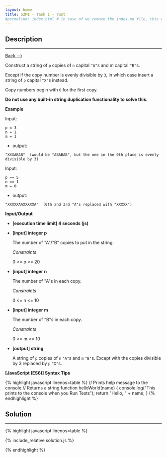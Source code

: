 ```yaml
---
layout: home
title: S2M1 - Task 1 - rust
#permalink: index.html # in case of we remove the index.md file, this doc will be the index page
---
```


<div class="row">
<div class="columnStmt" markdown="1">

##  Description
------

[Back --> ](../README.md)

Construct a string of `p` copies of `n` capital `"A"`s and m capital `"B"`s.

Except if the copy number is evenly divisible by `3`, in which case insert a string of `p` capital `"X"`s instead.

Copy numbers begin with `0` for the first copy.

**Do not use any built-in string duplication functionality to solve this.**

**Example**

Input:
```
p = 3
n = 1
m = 1
```

-   output:

```
"XXXABAB"  (would be "ABABAB", but the one in the 0th place is evenly divisible by 3)
```
Input:
```
p == 5
n == 1
m = 0
```

-   output:

```
"XXXXXAAXXXXXA"  (0th and 3rd "A"s replaced with "XXXXX")
```

**Input/Output**

* **[execution time limit] 4 seconds (js)**

* **[input] integer p**

    The number of "A"/"B" copies to put in the string.

    *Constraints*

    0 <= p <= 20

* **[input] integer n**

    The number of "A"s in each copy.

    *Constraints*

    0 <= n <= 10

* **[input] integer m**

    The number of "B"s in each copy.

    *Constraints*

    0 <= m <= 10

* **[output] string**

    A string of `p` copies of `n` `"A"`s and `m` `"B"`s. Except with the copies divisible by 3 replaced by `p` `"X"`s.

**[JavaScript (ES6)] Syntax Tips**

{% highlight javascript linenos=table %}
// Prints help message to the console
// Returns a string
function helloWorld(name) {
    console.log("This prints to the console when you Run Tests");
    return "Hello, " + name;
}
{% endhighlight %}

</div>
<div class="columnSol" markdown="1">

## Solution
------

{% highlight javascript linenos=table %}

{% include_relative solution.js %}

{% endhighlight %}

</div>
</div>